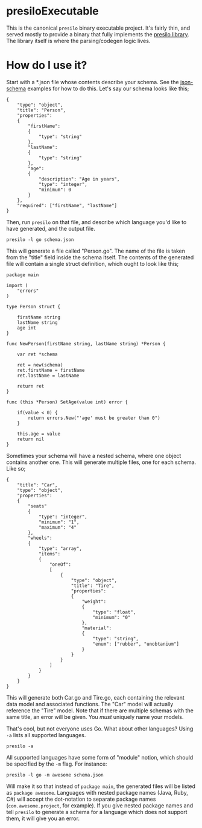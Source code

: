 presiloExecutable
====

This is the canonical `presilo` binary executable project. It's fairly thin, and served mostly to provide a binary that fully implements the [presilo library](http://github.com/Knetic/presilo). The library itself is where the parsing/codegen logic lives.

How do I use it?
====

Start with a \*.json file whose contents describe your schema. See the [json-schema](http://json-schema.org/examples.html) examples for how to do this. Let's say our schema looks like this;

    {
    	"type": "object",
    	"title": "Person",
    	"properties":
    	{
    		"firstName":
    		{
    			"type": "string"
    		},
    		"lastName":
    		{
    			"type": "string"
    		},
    		"age":
    		{
    			"description": "Age in years",
    			"type": "integer",
    			"minimum": 0
    		}
    	},
    	"required": ["firstName", "lastName"]
    }

Then, run `presilo` on that file, and describe which language you'd like to have generated, and the output file.

    presilo -l go schema.json

This will generate a file called "Person.go". The name of the file is taken from the "title" field inside the schema itself. The contents of the generated file will contain a single struct definition, which ought to look like this;

    package main

    import (
        "errors"
    )

    type Person struct {

        firstName string
        lastName string
        age int
    }

    func NewPerson(firstName string, lastName string) *Person {

        var ret *schema

        ret = new(schema)
        ret.firstName = firstName
        ret.lastName = lastName

        return ret
    }

    func (this *Person) SetAge(value int) error {

        if(value < 0) {
            return errors.New("'age' must be greater than 0")
        }

        this.age = value
        return nil
    }

Sometimes your schema will have a nested schema, where one object contains another one. This will generate multiple files, one for each schema. Like so;

    {
        "title": "Car",
        "type": "object",
        "properties":
        {
            "seats"
            {
                "type": "integer",
                "minimum": "1",
                "maximum": "4"
            },
            "wheels":
            {
                "type": "array",
                "items":
                {
                    "oneOf":
                    [
                        {
                            "type": "object",
                            "title": "Tire",
                            "properties":
                            {
                                "weight":
                                {
                                    "type": "float",
                                    "minimum": "0"
                                },
                                "material":
                                {
                                    "type": "string",
                                    "enum": ["rubber", "unobtanium"]
                                }
                            }
                        }
                    ]
                }
            }
        }
    }

This will generate both Car.go and Tire.go, each containing the relevant data model and associated functions. The "Car" model will actually reference the "Tire" model. Note that if there are multiple schemas with the same title, an error will be given. You _must_ uniquely name your models.

That's cool, but not everyone uses Go. What about other languages? Using `-a` lists all supported languages.

    presilo -a

All supported languages have some form of "module" notion, which should be specified by the `-m` flag. For instance:

    presilo -l go -m awesome schema.json

Will make it so that instead of `package main`, the generated files will be listed as `package awesome`. Languages with nested package names (Java, Ruby, C#) will accept the dot-notation to separate package names (`com.awesome.project`, for example). If you give nested package names and tell `presilo` to generate a schema for a language which does not support them, it will give you an error.
